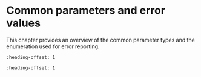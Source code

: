 # Common parameters and error values

This chapter provides an overview of the common parameter types and the enumeration used for error reporting.


```{include} ../topics/common_parameter_types.md
:heading-offset: 1
```

```{include} ../topics/enumerations_for_error_reporting.md
:heading-offset: 1
```

